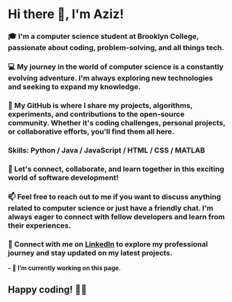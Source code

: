 # Hi there 👋, I'm Aziz!

### 🎓 I'm a computer science student at Brooklyn College, passionate about coding, problem-solving, and all things tech.

### 💻 My journey in the world of computer science is a constantly evolving adventure. I'm always exploring new technologies and seeking to expand my knowledge.

### 🌟 My GitHub is where I share my projects, algorithms, experiments, and contributions to the open-source community. Whether it's coding challenges, personal projects, or collaborative efforts, you'll find them all here.

### Skills: Python / Java / JavaScript / HTML / CSS / MATLAB

### 🚀 Let's connect, collaborate, and learn together in this exciting world of software development!

### 📫 Feel free to reach out to me if you want to discuss anything related to computer science or just have a friendly chat. I'm always eager to connect with fellow developers and learn from their experiences.

### 🔗 Connect with me on [LinkedIn](https://www.linkedin.com/in/aziz-abdusamiev/) to explore my professional journey and stay updated on my latest projects.

**- 🔭 I’m currently working on this page.**

## Happy coding! 👨‍💻
